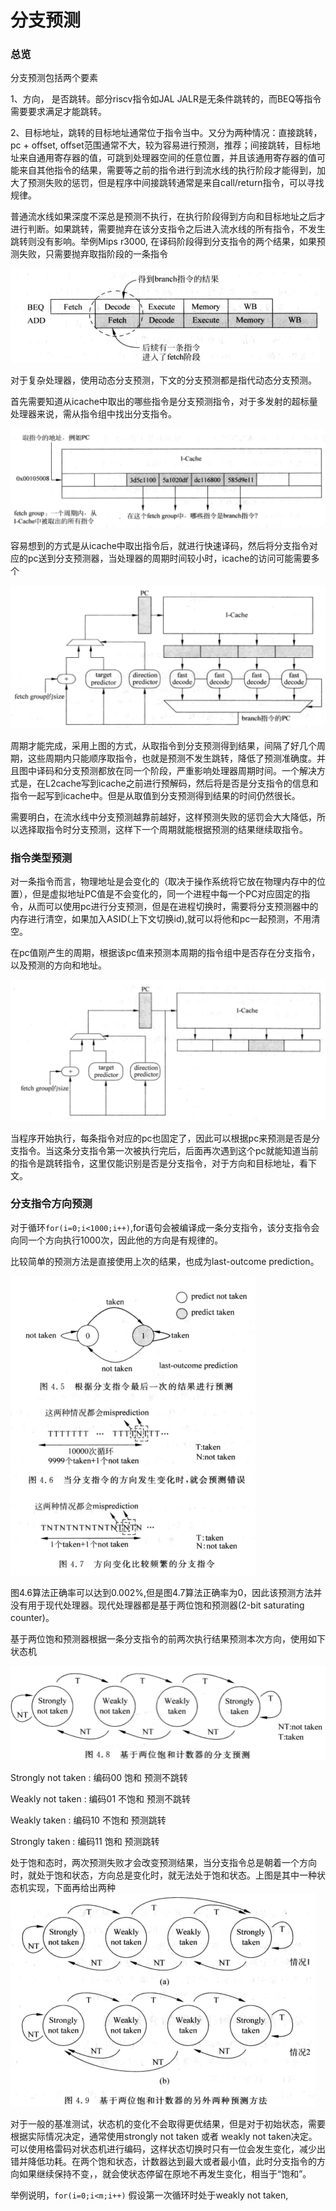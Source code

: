 # 分支预测

### 总览

分支预测包括两个要素

1、方向， 是否跳转。部分riscv指令如JAL JALR是无条件跳转的，而BEQ等指令需要要求满足才能跳转。

2、目标地址，跳转的目标地址通常位于指令当中。又分为两种情况：直接跳转， pc + offset, offset范围通常不大，较为容易进行预测，推荐；间接跳转，目标地址来自通用寄存器的值，可跳到处理器空间的任意位置，并且该通用寄存器的值可能来自其他指令的结果，需要等之前的指令进行到流水线的执行阶段才能得到，加大了预测失败的惩罚，但是程序中间接跳转通常是来自call/return指令，可以寻找规律。

普通流水线如果深度不深总是预测不执行，在执行阶段得到方向和目标地址之后才进行判断。如果跳转，需要抛弃在该分支指令之后进入流水线的所有指令，不发生跳转则没有影响。举例Mips r3000, 在译码阶段得到分支指令的两个结果，如果预测失败，只需要抛弃取指阶段的一条指令                                                                    

<img src="分支预测.assets/image-20210905204527733.png" alt="image-20210905204527733" style="zoom:50%;" />

对于复杂处理器，使用动态分支预测，下文的分支预测都是指代动态分支预测。

首先需要知道从icache中取出的哪些指令是分支预测指令，对于多发射的超标量处理器来说，需从指令组中找出分支指令。

<img src="分支预测.assets/image-20210905204856613.png" alt="image-20210905204856613" style="zoom:50%;" />

容易想到的方式是从icache中取出指令后，就进行快速译码，然后将分支指令对应的pc送到分支预测器，当处理器的周期时间较小时，icache的访问可能需要多个

<img src="分支预测.assets/image-20210905205048826.png" alt="image-20210905205048826" style="zoom:50%;" />

周期才能完成，采用上图的方式，从取指令到分支预测得到结果，间隔了好几个周期，这些周期内只能顺序取指令，也就是预测不发生跳转，降低了预测准确度。并且图中译码和分支预测都放在同一个阶段，严重影响处理器周期时间。一个解决方式是，在L2cache写到icache之前进行预解码，然后将是否是分支指令的信息和指令一起写到icache中。但是从取值到分支预测得到结果的时间仍然很长。

需要明白，在流水线中分支预测越靠前越好，这样预测失败的惩罚会大大降低，所以选择取指令时分支预测，这样下一个周期就能根据预测的结果继续取指令。

### 指令类型预测

对一条指令而言，物理地址是会变化的（取决于操作系统将它放在物理内存中的位置），但是虚拟地址PC值是不会变化的，同一个进程中每一个PC对应固定的指令，从而可以使用pc进行分支预测，但是在进程切换时，需要将分支预测器中的内存进行清空，如果加入ASID(上下文切换id),就可以将他和pc一起预测，不用清空。

在pc值刚产生的周期，根据该pc值来预测本周期的指令组中是否存在分支指令，以及预测的方向和地址。

<img src="分支预测.assets/image-20210905211859471.png" alt="image-20210905211859471" style="zoom:50%;" />

当程序开始执行，每条指令对应的pc也固定了，因此可以根据pc来预测是否是分支指令。当这条分支指令第一次被执行完后，后面再次遇到这个pc就能知道当前的指令是跳转指令，这里仅能识别是否是分支指令，对于方向和目标地址，看下文。

### 分支指令方向预测

对于循环`for(i=0;i<1000;i++)`,for语句会被编译成一条分支指令，该分支指令会向同一个方向执行1000次，因此他的方向是有规律的。

比较简单的预测方法是直接使用上次的结果，也成为last-outcome prediction。

<img src="分支预测.assets/image-20210905213330883.png" alt="image-20210905213330883" style="zoom:50%;" />

图4.6算法正确率可以达到0.002%,但是图4.7算法正确率为0，因此该预测方法并没有用于现代处理器。现代处理器都是基于两位饱和预测器(2-bit saturating counter)。

基于两位饱和预测器根据一条分支指令的前两次执行结果预测本次方向，使用如下状态机

<img src="分支预测.assets/image-20210905213722600.png" alt="image-20210905213722600" style="zoom:50%;" />

Strongly not taken : 编码00  饱和     预测不跳转

Weakly not taken   : 编码01  不饱和  预测不跳转

Weakly taken          : 编码10  不饱和  预测跳转

Strongly taken        : 编码11  饱和      预测跳转

处于饱和态时，两次预测失败才会改变预测结果，当分支指令总是朝着一个方向时，就处于饱和状态，方向总是变化时，就无法处于饱和状态。上图是其中一种状态机实现，下面再给出两种<img src="分支预测.assets/image-20210905214442143.png" alt="image-20210905214442143" style="zoom:50%;" />

对于一般的基准测试，状态机的变化不会取得更优结果，但是对于初始状态，需要根据实际情况决定，通常使用strongly not taken 或者 weakly not taken决定。可以使用格雷码对状态机进行编码，这样状态切换时只有一位会发生变化，减少出错并降低功耗。在两个饱和状态，计数器达到最大或者最小值，此时分支指令的方向如果继续保持不变，，就会使状态停留在原地不再发生变化，相当于“饱和”。

举例说明，`for(i=0;i<m;i++)` 假设第一次循环时处于weakly not taken, 

